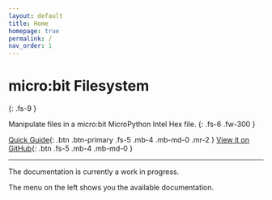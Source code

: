 ```yaml
---
layout: default
title: Home
homepage: true
permalink: /
nav_order: 1
---
```


# micro:bit Filesystem
{: .fs-9 }

Manipulate files in a micro:bit MicroPython Intel Hex file.
{: .fs-6 .fw-300 }

[Quick Guide](quick-guide.html){: .btn .btn-primary .fs-5 .mb-4 .mb-md-0 .mr-2 }
[View it on GitHub](https://github.com/microbit-foundation/microbit-fs/){: .btn .fs-5 .mb-4 .mb-md-0 }

---

The documentation is currently a work in progress.

The menu on the left shows you the available documentation.
